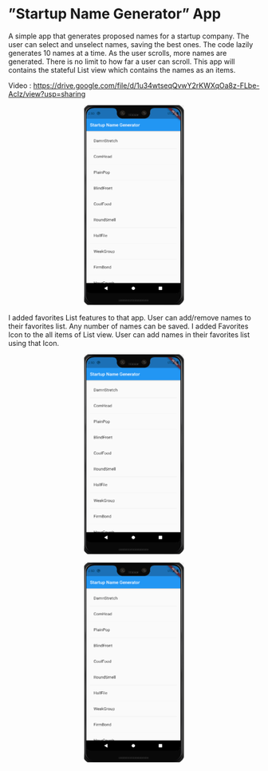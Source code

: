 
# ”Startup Name Generator” App

A simple app that generates proposed names for a startup company. The user can select and unselect names, saving the best ones. The code lazily generates 10 names at a time. As the user scrolls, more names are generated. There is no limit to how far a user can scroll. This app will contains the stateful List view which contains the names as an items.


Video : https://drive.google.com/file/d/1u34wtseqQvwY2rKWXqOa8z-FLbe-AcIz/view?usp=sharing

<p align="center">
<img src="https://github.com/MeetSuvariya25/WCMC_AppDevelopment/blob/main/Startup%20Name%20Generator/SN1.PNG" width="200" height="400" />
</p>

I added favorites List features to that app. User can add/remove names to their favorites list. Any number of names can be saved. I added Favorites Icon to the all items of List view. User can add names in their favorites list using that Icon.
<p align="center">
<img src="https://github.com/MeetSuvariya25/WCMC_AppDevelopment/blob/main/Startup%20Name%20Generator/SN1.PNG" width="200" height="400" />
</p>
<p align="center">
<img src="https://github.com/MeetSuvariya25/WCMC_AppDevelopment/blob/main/Startup%20Name%20Generator/SN1.PNG" width="200" height="400" />
</p>

